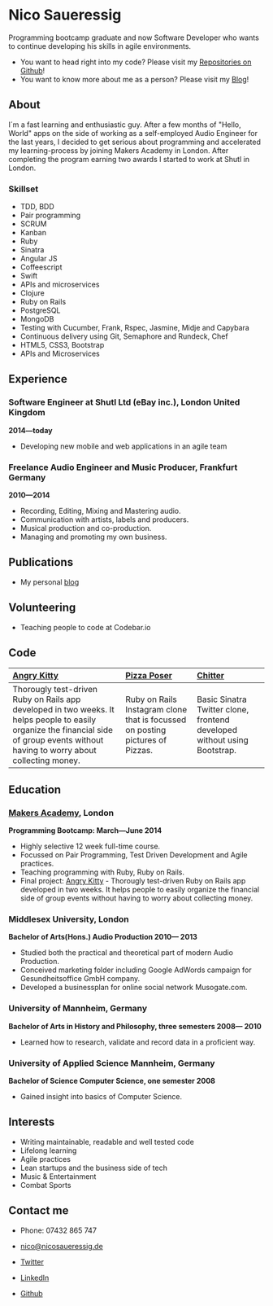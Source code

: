 Nico Saueressig
=========

Programming bootcamp graduate and now Software Developer who wants to continue developing his skills in agile environments.

- You want to head right into my code? Please visit my [Repositories on Github]! 
- You want to know more about me as a person? Please visit my [Blog]!

About
---------------
I´m a fast learning and enthusiastic guy. After a few months of "Hello, World" apps  on the side of working as a self-employed Audio Engineer for the last years, I decided to get serious about programming and accelerated my learning-process by joining Makers Academy in London. After completing the program earning two awards I started to work at Shutl in London.


### Skillset

  - TDD, BDD
  - Pair programming
  - SCRUM 
  - Kanban
  - Ruby
  - Sinatra 
  - Angular JS
  - Coffeescript
  - Swift
  - APIs and microservices
  - Clojure 
  - Ruby on Rails
  - PostgreSQL
  - MongoDB
  - Testing with Cucumber, Frank, Rspec, Jasmine, Midje and Capybara
  - Continuous delivery using Git, Semaphore and Rundeck, Chef
  - HTML5, CSS3, Bootstrap
  - APIs and Microservices

Experience
----------
### Software Engineer at Shutl Ltd (eBay inc.), London United Kingdom
**2014&mdash;today**

  - Developing new mobile and web applications in an agile team

### Freelance Audio Engineer and Music Producer, Frankfurt Germany
**2010&mdash;2014**

  - Recording, Editing, Mixing and Mastering audio.
  - Communication with artists, labels and producers.
  - Musical production and co-production.
  - Managing and promoting my own business.

Publications
---------

  - My personal [blog]

Volunteering
---------
  
  - Teaching people to code at Codebar.io 

Code
-------------

| [Angry Kitty] | [Pizza Poser] | [Chitter] |
|:--------------- |:-------- |:--------- |
| Thorougly test-driven Ruby on Rails app developed in two weeks. It helps people to easily organize the financial side of group events without having to worry about collecting money.| Ruby on Rails Instagram clone that is focussed on posting pictures of Pizzas. | Basic Sinatra Twitter clone, frontend developed without using Bootstrap. |

Education
----------


### [Makers Academy], London
**Programming Bootcamp: March&mdash;June 2014**

  - Highly selective 12 week full-time course.
  - Focussed on Pair Programming, Test Driven Development and Agile practices.
  - Teaching programming with Ruby, Ruby on Rails.
  - Final project: [Angry Kitty] - Thorougly test-driven Ruby on Rails app developed in two weeks. It helps people to easily organize the financial side of group events without having to worry about collecting money.

### Middlesex University, London
**Bachelor of Arts(Hons.) Audio Production 2010&mdash; 2013**
 - Studied both the practical and theoretical part of modern Audio Production.
 - Conceived marketing folder including Google AdWords campaign for Gesundheitsoffice GmbH company.
 - Developed a businessplan for online social network Musogate.com.

### University of Mannheim, Germany
**Bachelor of Arts in History and Philosophy, three semesters 2008&mdash; 2010**
 - Learned how to research, validate and record data in a proficient way.

### University of Applied Science Mannheim, Germany
**Bachelor of Science Computer Science, one semester 2008**
 - Gained insight into basics of Computer Science.

Interests
---------

- Writing maintainable, readable and well tested code
- Lifelong learning
- Agile practices
- Lean startups and the business side of tech
- Music & Entertainment
- Combat Sports


Contact me
-------


- Phone: 07432 865 747
- [nico@nicosaueressig.de]
- [Twitter]
- [LinkedIn]
- [Github]

  [Pizza Poser]:https://github.com/NicoSa/Pizza-Poser
  [Chitter]:https://github.com/NicoSa/Chitter
  [Angry Kitty]:https://github.com/NicoSa/Angry-Kitty

  [Makers Academy]:http://www.makersacademy.com
  
  [nico@nicosaueressig.de]: mailto:nico@nicosaueressig
  [GitHub]:https://github.com/nicosa
  [LinkedIn]:http://uk.linkedin.com/in/nicosaueressig
  [Twitter]:http://twitter.com/nicolrnscodin
  [blog]:http://nicolearnscoding.blogspot.com
  [Repositories on Github]:https://github.com/NicoSa?tab=repositories
